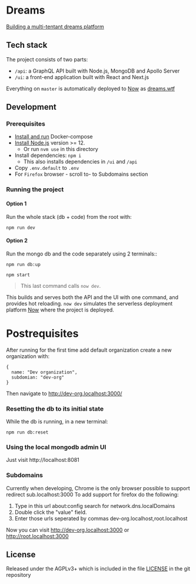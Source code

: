 # Dreams

[Building a multi-tentant dreams platform](https://edgeryders.eu/t/rewrite-of-dreams-for-multi-tenancy-and-wider-adoption/11476)

## Tech stack

The project consists of two parts:

- `/api`: a GraphQL API built with Node.js, MongoDB and Apollo Server
- `/ui`: a front-end application built with React and Next.js

Everything on `master` is automatically deployed to [Now](https://zeit.co/) as [dreams.wtf](https://dreams.wtf)

## Development

### Prerequisites

- [Install and run](https://docs.docker.com/compose/install/) Docker-compose
- [Install Node.js](https://nodejs.org/en/) version >= 12.
  - Or run `nvm use` in this directory
- Install dependencies: `npm i`
  - This also installs dependencies in `/ui` and `/api`
- Copy `.env.default` to `.env`
- For `Firefox` browser - scroll to- to Subdomains section

### Running the project

#### Option 1

Run the whole stack (db + code) from the root with:

```
npm run dev
```

#### Option 2

Run the mongo db and the code separately using 2 terminals::

```
npm run db:up
```

```
npm start
```

> This last command calls `now dev`.

This builds and serves both the API and the UI with one command, and provides hot reloading.
`now dev` simulates the serverless deployment platform [Now](https://zeit.co/) where the project is deployed.

# Postrequisites
After running for the first time add default organization
create a new organization with: 
```
{
  name: "Dev organization",
  subdomian: "dev-org"
}
```
Then navigate to http://dev-org.localhost:3000/

### Resetting the db to its initial state

While the db is running, in a new terminal:

```
npm run db:reset
```

### Using the local mongodb admin UI

Just visit http://localhost:8081

### Subdomains
Currently when developing, Chrome is the only browser possible to support redirect sub.localhost:3000
To add support for firefox do the following:
1. Type in this url about:config search for network.dns.localDomains
2. Double click the "value" field.
3. Enter those urls seperated by commas dev-org.localhost,root.localhost

Now you can visit http://dev-org.localhost:3000 or http://root.localhost:3000


## License

Released under the AGPLv3+ which is included in the file [LICENSE](LICENSE) in the git repository
